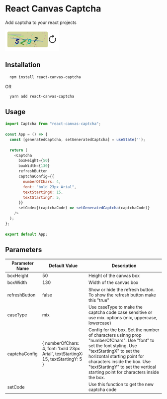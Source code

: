 # React Canvas Captcha

Add captcha to your react projects

![React Captcha Image](https://raw.githubusercontent.com/kumbhar-ketan/react-canvas-captcha/main/react-canvas-captcha.png)

## Installation

```bash
  npm install react-canvas-captcha
```

OR

```bash
  yarn add react-canvas-captcha
```

## Usage

```javascript
import Captcha from "react-canvas-captcha";

const App = () => {
  const [generatedCaptcha, setGeneratedCaptcha] = useState('');

  return (
    <Captcha
      boxHeight={50}
      boxWidth={130}
      refreshButton
      captchaConfig={{
        numberOfChars: 4,
        font: "bold 23px Arial",
        textStartingX: 15,
        textStartingY: 5,
      }}
      setCode={(captchaCode) => setGeneratedCaptcha(captchaCode)}
    />
  );
};

export default App;
```

## Parameters
Parameter Name | Default Value | Description
---            | ---           | ---
boxHeight      | 50            | Height of the canvas box
boxWidth       | 130           | Width of the canvas box
refreshButton  | false         | Show or hide the refresh button. To show the refresh button make this "true"
caseType       | mix           | Use caseType to make the captcha code case sensitive or use mix. options (mix, uppercase, lowercase)
captchaConfig  | { numberOfChars: 4, font: 'bold 23px Arial', textStartingX: 15, textStartingY: 5 } | Config for the box. Set the number of characters usinng prop "numberOfChars". Use "font" to set the font styling. Use "textStartingX" to set the horizontal starting point for characters inside the box. Use "textStartingY" to set the vertical starting point for characters inside the box.
setCode        |               | Use this function to get the new captcha code
